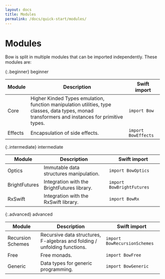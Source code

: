 ```yaml
---
layout: docs
title: Modules
permalink: /docs/quick-start/modules/
---
```


# Modules

 Bow is split in multiple modules that can be imported independently. These modules are:

 {:.beginner}
 beginner

 | Module | Description | Swift import |
 | ------ | ----------- | ------------ |
 | Core | Higher Kinded Types emulation, function manipulation utilities, type classes, data types, monad transformers and instances for primitive types. | `import Bow` |
 | Effects | Encapsulation of side effects. | `import BowEffects` |

 {:.intermediate}
 intermediate

 | Module | Description | Swift import |
 | ------ | ----------- | ------------ |
 | Optics | Immutable data structures manipulation. | `import BowOptics` |
 | BrightFutures | Integration with the BrightFutures library. | `import BowBrightFutures` |
 | RxSwift | Integration with the RxSwift library. | `import BowRx` |

 {:.advanced}
 advanced

 | Module | Description | Swift import |
 | ------ | ----------- | ------------ |
 | Recursion Schemes | Recursive data structures, F-algebras and folding / unfolding functions. | `import BowRecursionSchemes` |
 | Free | Free monads. | `import BowFree` |
 | Generic | Data types for generic programming. | `import BowGeneric` |
